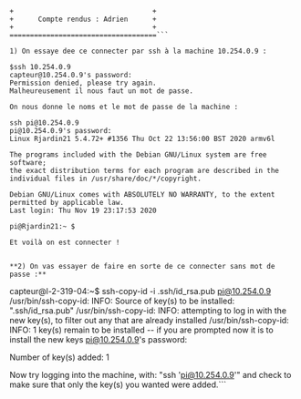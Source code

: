 ```====================================
+                                  +
+      Compte rendus : Adrien      +
+                                  +
====================================```

1) On essaye dee ce connecter par ssh à la machine 10.254.0.9 :

$ssh 10.254.0.9
capteur@10.254.0.9's password:
Permission denied, please try again.
Malheureusement il nous faut un mot de passe.

On nous donne le noms et le mot de passe de la machine :

ssh pi@10.254.0.9
pi@10.254.0.9's password:
Linux Rjardin21 5.4.72+ #1356 Thu Oct 22 13:56:00 BST 2020 armv6l

The programs included with the Debian GNU/Linux system are free software;
the exact distribution terms for each program are described in the
individual files in /usr/share/doc/*/copyright.

Debian GNU/Linux comes with ABSOLUTELY NO WARRANTY, to the extent
permitted by applicable law.
Last login: Thu Nov 19 23:17:53 2020

pi@Rjardin21:~ $

Et voilà on est connecter !


**2) On vas essayer de faire en sorte de ce connecter sans mot de passe :**

```
capteur@l-2-319-04:~$ ssh-copy-id -i .ssh/id_rsa.pub pi@10.254.0.9
/usr/bin/ssh-copy-id: INFO: Source of key(s) to be installed: ".ssh/id_rsa.pub"
/usr/bin/ssh-copy-id: INFO: attempting to log in with the new key(s), to filter out any that are already installed
/usr/bin/ssh-copy-id: INFO: 1 key(s) remain to be installed -- if you are prompted now it is to install the new keys
pi@10.254.0.9's password:

Number of key(s) added: 1

Now try logging into the machine, with:   "ssh 'pi@10.254.0.9'"
and check to make sure that only the key(s) you wanted were added.```
